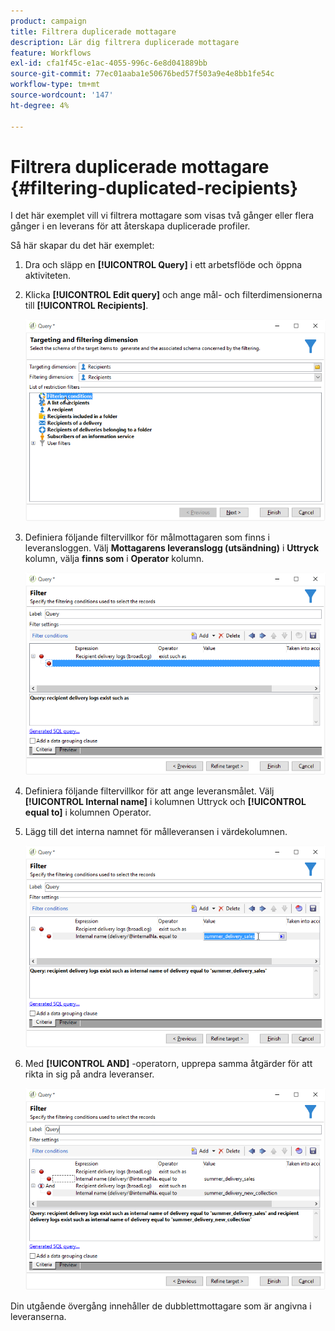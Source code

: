 ```yaml
---
product: campaign
title: Filtrera duplicerade mottagare
description: Lär dig filtrera duplicerade mottagare
feature: Workflows
exl-id: cfa1f45c-e1ac-4055-996c-6e8d041889bb
source-git-commit: 77ec01aaba1e50676bed57f503a9e4e8bb1fe54c
workflow-type: tm+mt
source-wordcount: '147'
ht-degree: 4%

---
```


# Filtrera duplicerade mottagare {#filtering-duplicated-recipients}



I det här exemplet vill vi filtrera mottagare som visas två gånger eller flera gånger i en leverans för att återskapa duplicerade profiler.

Så här skapar du det här exemplet:

1. Dra och släpp en **[!UICONTROL Query]** i ett arbetsflöde och öppna aktiviteten.
1. Klicka **[!UICONTROL Edit query]** och ange mål- och filterdimensionerna till **[!UICONTROL Recipients]**.

   ![](assets/query_recipients_1.png)

1. Definiera följande filtervillkor för målmottagaren som finns i leveransloggen. Välj **Mottagarens leveranslogg (utsändning)** i **Uttryck** kolumn, välja **finns som** i **Operator** kolumn.

   ![](assets/query_recipients_2.png)

1. Definiera följande filtervillkor för att ange leveransmålet. Välj **[!UICONTROL Internal name]** i kolumnen Uttryck och **[!UICONTROL equal to]** i kolumnen Operator.
1. Lägg till det interna namnet för målleveransen i värdekolumnen.

   ![](assets/query_recipients_3.png)

1. Med **[!UICONTROL AND]** -operatorn, upprepa samma åtgärder för att rikta in sig på andra leveranser.

   ![](assets/query_recipients_4.png)

Din utgående övergång innehåller de dubblettmottagare som är angivna i leveranserna.
